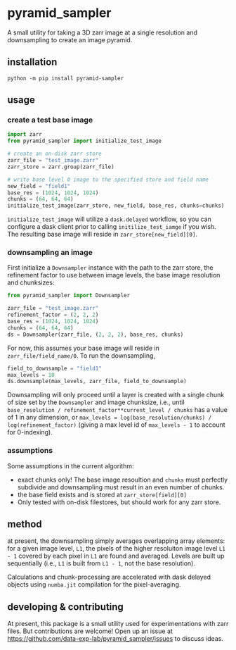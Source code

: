 # pyramid_sampler

A small utility for taking a 3D zarr image at a single resolution and
downsampling to create an image pyramid.

## installation

```
python -m pip install pyramid-sampler
```

## usage

### create a test base image

```python
import zarr
from pyramid_sampler import initialize_test_image

# create an on-disk zarr store
zarr_file = "test_image.zarr"
zarr_store = zarr.group(zarr_file)

# write base level 0 image to the specified store and field name
new_field = "field1"
base_res = (1024, 1024, 1024)
chunks = (64, 64, 64)
initialize_test_image(zarr_store, new_field, base_res, chunks=chunks)
```

`initialize_test_image` will utilize a `dask.delayed` workflow, so you can
configure a dask client prior to calling `initilize_test_iamge` if you wish. The
resulting base image will reside in `zarr_store[new_field][0]`.

### downsampling an image

First initialize a `Downsampler` instance with the path to the zarr store, the
refinement factor to use between image levels, the base image resolution and
chunksizes:

```python
from pyramid_sampler import Downsampler

zarr_file = "test_image.zarr"
refinement_factor = (2, 2, 2)
base_res = (1024, 1024, 1024)
chunks = (64, 64, 64)
ds = Downsampler(zarr_file, (2, 2, 2), base_res, chunks)
```

For now, this assumes your base image will reside in `zarr_file/field_name/0`.
To run the downsampling,

```python
field_to_downsample = "field1"
max_levels = 10
ds.downsample(max_levels, zarr_file, field_to_downsample)
```

Downsampling will only proceed until a layer is created with a single chunk of
size set by the `Downsampler` and image chunksize, i.e., until
`base_resolution / refinement_factor**current_level / chunks` has a value of 1
in any dimension, or
`max_levels = log(base_resolution/chunks) / log(refinement_factor)` (giving a
max level id of `max_levels - 1` to account for 0-indexing).

### assumptions

Some assumptions in the current algorithm:

- exact chunks only! The base image resoultion and `chunks` must perfectly
  subdivide and downsampling must result in an even number of chunks.
- the base field exists and is stored at `zarr_store[field][0]`
- Only tested with on-disk filestores, but should work for any zarr store.

## method

at present, the downsampling simply averages overlapping array elements: for a
given image level, `L1`, the pixels of the higher resoluiton image level
`L1 - 1` covered by each pixel in `L1` are found and averaged. Levels are built
up sequentially (i.e., `L1` is built from `L1 - 1`, not the base resolution).

Calculations and chunk-processing are accelerated with dask delayed objects
using `numba.jit` compilation for the pixel-averaging.

## developing & contributing

At present, this package is a small utility used for experimentations with zarr
files. But contributions are welcome! Open up an issue at
https://github.com/data-exp-lab/pyramid_sampler/issues to discuss ideas.
